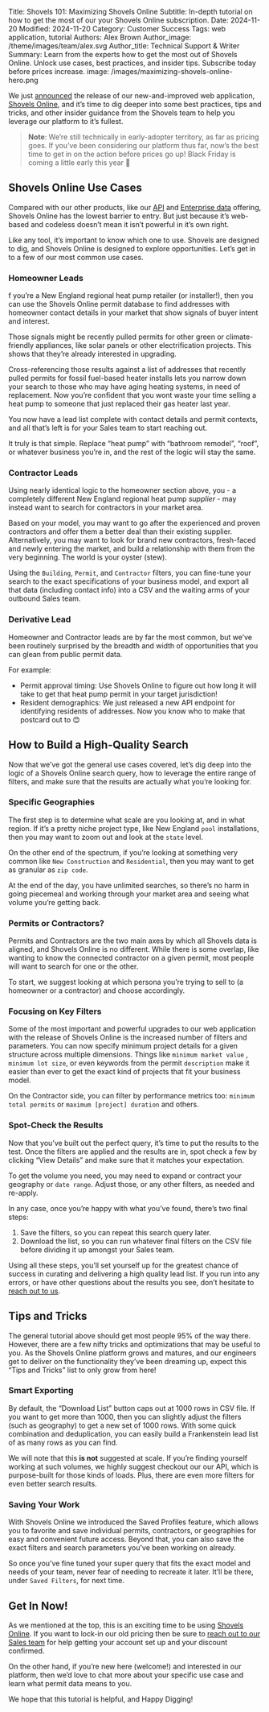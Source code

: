 Title: Shovels 101: Maximizing Shovels Online
Subtitle: In-depth tutorial on how to get the most of our your Shovels Online subscription.
Date: 2024-11-20
Modified: 2024-11-20
Category: Customer Success
Tags: web application, tutorial
Authors: Alex Brown
Author_image: /theme/images/team/alex.svg
Author_title: Technical Support & Writer
Summary: Learn from the experts how to get the most out of Shovels Online. Unlock use cases, best practices, and insider tips. Subscribe today before prices increase.
image: /images/maximizing-shovels-online-hero.png

We just [announced](https://www.shovels.ai/blog/welcome-to-shovels-online/) the release of our new-and-improved web application, [Shovels Online](https://app.shovels.ai), and it’s time to dig deeper into some best practices, tips and tricks, and other insider guidance from the Shovels team to help you leverage our platform to it’s fullest.

> **Note**: We’re still technically in early-adopter territory, as far as pricing goes. If you’ve been considering our platform thus far, now’s the best time to get in on the action before prices go up! Black Friday is coming a little early this year 🎁

## Shovels Online Use Cases

Compared with our other products, like our [API](https://www.shovels.ai/api) and [Enterprise data](https://www.shovels.ai/data-feed) offering, Shovels Online has the lowest barrier to entry. But just because it’s web-based and codeless doesn’t mean it isn’t powerful in it’s own right. 

Like any tool, it’s important to know which one to use. Shovels are designed to dig, and Shovels Online is designed to explore opportunities. Let’s get in to a few of our most common use cases.

### Homeowner Leads

f you’re a New England regional heat pump retailer (or installer!), then you can use the Shovels Online permit database to find addresses with homeowner contact details in your market that show signals of buyer intent and interest. 

Those signals might be recently pulled permits for other green or climate-friendly appliances, like solar panels or other electrification projects. This shows that they’re already interested in upgrading. 

Cross-referencing those results against a list of addresses that recently pulled permits for fossil fuel-based heater installs lets you narrow down your search to those who may have aging heating systems, in need of replacement. Now you’re confident that you wont waste your time selling a heat pump to someone that just replaced their gas heater last year. 

You now have a lead list complete with contact details and permit contexts, and all that’s left is for your Sales team to start reaching out. 

It truly is that simple. Replace “heat pump” with “bathroom remodel”, “roof”, or whatever business you’re in, and the rest of the logic will stay the same.

### Contractor Leads

Using nearly identical logic to the homeowner section above, you - a completely different New England regional heat pump *supplier* - may instead want to search for contractors in your market area. 

Based on your model, you may want to go after the experienced and proven contractors and offer them a better deal than their existing supplier. Alternatively, you may want to look for brand new contractors, fresh-faced and newly entering the market, and build a relationship with them from the very beginning. The world is your oyster (stew). 

Using the `Building`, `Permit`, and `Contractor` filters, you can fine-tune your search to the exact specifications of your business model, and export all that data (including contact info) into a CSV and the waiting arms of your outbound Sales team.

### Derivative Lead

Homeowner and Contractor leads are by far the most common, but we’ve been routinely surprised by the breadth and width of opportunities that you can glean from public permit data. 

For example:

- Permit approval timing: Use Shovels Online to figure out how long it will take to get that heat pump permit in your target jurisdiction!
- Resident demographics: We just released a new API endpoint for identifying residents of addresses. Now you know who to make that postcard out to 😊

## How to Build a High-Quality Search

Now that we’ve got the general use cases covered, let’s dig deep into the logic of a Shovels Online search query, how to leverage the entire range of filters, and make sure that the results are actually what you’re looking for. 

### Specific Geographies

The first step is to determine what scale are you looking at, and in what region. If it’s a pretty niche project type, like New England `pool` installations, then you may want to zoom out and look at the `state` level. 

On the other end of the spectrum, if you’re looking at something very common like `New Construction` and `Residential`, then you may want to get as granular as `zip code`. 

At the end of the day, you have unlimited searches, so there’s no harm in going piecemeal and working through your market area and seeing what volume you’re getting back.

### Permits or Contractors?

Permits and Contractors are the two main axes by which all Shovels data is aligned, and Shovels Online is no different. While there is some overlap, like wanting to know the connected contractor on a given permit, most people will want to search for one or the other. 

To start, we suggest looking at which persona you’re trying to sell to (a homeowner or a contractor) and choose accordingly.

### Focusing on Key Filters

Some of the most important and powerful upgrades to our web application with the release of Shovels Online is the increased number of filters and parameters. You can now specify minimum project details for a given structure across multiple dimensions. Things like `minimum market value` , `minimum lot size`, or even keywords from the permit `description` make it easier than ever to get the exact kind of projects that fit your business model. 

On the Contractor side, you can filter by performance metrics too: `minimum total permits` or `maximum [project] duration` and others.

### Spot-Check the Results

Now that you’ve built out the perfect query, it’s time to put the results to the test. Once the filters are applied and the results are in, spot check a few by clicking “View Details” and make sure that it matches your expectation. 

To get the volume you need, you may need to expand or contract your geography or `date range`. Adjust those, or any other filters, as needed and re-apply. 

In any case, once you’re happy with what you’ve found, there’s two final steps: 

1. Save the filters, so you can repeat this search query later. 
2. Download the list, so you can run whatever final filters on the CSV file before dividing it up amongst your Sales team. 

Using all these steps, you’ll set yourself up for the greatest chance of success in curating and delivering a high quality lead list. If you run into any errors, or have other questions about the results you see, don’t hesitate to [reach out to us](mailto:support@shovels.ai).

## Tips and Tricks

The general tutorial above should get most people 95% of the way there. However, there are a few nifty tricks and optimizations that may be useful to you. As the Shovels Online platform grows and matures, and our engineers get to deliver on the functionality they’ve been dreaming up, expect this “Tips and Tricks” list to only grow from here!

### Smart Exporting

By default, the “Download List” button caps out at 1000 rows in CSV file. If you want to get more than 1000, then you can slightly adjust the filters (such as geography) to get a new set of 1000 rows. With some quick combination and deduplication, you can easily build a Frankenstein lead list of as many rows as you can find. 

We will note that this **is not** suggested at scale. If you’re finding yourself working at such volumes, we highly suggest checkout our our API, which is purpose-built for those kinds of loads. Plus, there are even more filters for even better search results.

### Saving Your Work

With Shovels Online we introduced the Saved Profiles feature, which allows you to favorite and save individual permits, contractors, or geographies for easy and convenient future access. Beyond that, you can also save the exact filters and search parameters you’ve been working on already. 

So once you’ve fine tuned your super query that fits the exact model and needs of your team, never fear of needing to recreate it later. It’ll be there, under `Saved Filters`, for next time.

## Get In Now!

As we mentioned at the top, this is an exciting time to be using [Shovels Online](https://app.shovels.ai). If you want to lock-in our old pricing then be sure to [reach out to our Sales team](mailto:sales@shovels.ai) for help getting your account set up and your discount confirmed.

On the other hand, if you’re new here (welcome!) and interested in our platform, then we’d love to chat more about your specific use case and learn what permit data means to you. 

We hope that this tutorial is helpful, and Happy Digging!